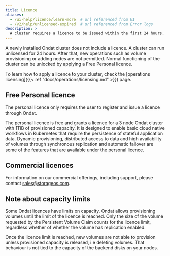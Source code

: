```yaml
---
title: Licence
aliases:
  - /ui-help/licence/learn-more  # url referenced from UI
  - /v2/help/unlicensed-expired  # url referenced from Error logs
description: >
  A cluster requires a licence to be issued within the first 24 hours.
---
```


A newly installed Ondat cluster does not include a licence. A cluster can
run unlicensed for 24 hours. After that, new operations such as volume
provisioning or adding nodes are not permitted. Normal functioning of the
cluster can be unlocked by applying a Free Personal licence.

To learn how to apply a licence to your cluster, check the [operations
licensing]({{< ref "docs/operations/licensing.md" >}}) page.

## Free Personal licence

The personal licence only requires the user to register and issue a
licence through Ondat.

The personal licence is free and grants a licence for a 3 node Ondat
cluster with 1TiB of provisioned capacity. It is designed to enable basic cloud
native workflows in Kubernetes that require the persistence of stateful
application data. Dynamic provisioning, distributed access to data and high
availability of volumes through synchronous replication and automatic failover
are some of the features that are available under the personal licence.

## Commercial licences

For information on our commercial offerings, including support, please contact
sales@storageos.com.

## Note about capacity limits

Some Ondat licences have limits on capacity. Ondat allows provisioning
volumes until the limit of the licence is reached. Only the size of the volume
requested by the Persistent Volume Claim counts for the licence limit,
regardless whether of whether the volume has replication enabled.

Once the licence limit is reached, new volumes are not able to provision unless
provisioned capacity is released, i.e deleting volumes. That behaviour is not
tied to the capacity of the backend disks on your nodes.

